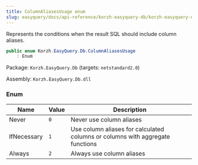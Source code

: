 ```yaml
---
title: ColumnAliasesUsage enum
slug: easyquery/docs/api-reference/korzh-easyquery-db/korzh-easyquery-db-namespace/columnaliasesusage-enum
---
```



Represents the conditions when the result SQL should include column aliases.
```csharp
public enum Korzh.EasyQuery.Db.ColumnAliasesUsage
    : Enum

```
Package: `Korzh.EasyQuery.Db` (targets: `netstandard2.0`)

Assembly: `Korzh.EasyQuery.Db.dll`

### Enum

| Name | Value | Description | 
| --- | --- | --- | 
| Never | `0` | Never use column aliases | 
| IfNecessary | `1` | Use column aliases for calculated columns or columns with aggregate functions | 
| Always | `2` | Always use column aliases |